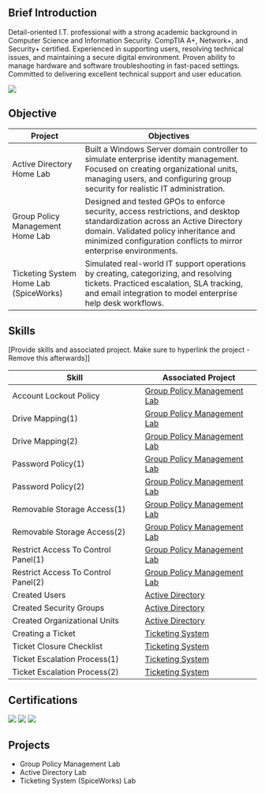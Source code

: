 ## Brief Introduction

Detail-oriented I.T. professional with a strong academic background in Computer Science and Information Security. CompTIA A+, Network+, and
Security+ certified. Experienced in supporting users, resolving technical issues, and maintaining a secure digital environment. Proven ability to manage hardware and software troubleshooting in fast-paced settings. Committed to delivering excellent technical support and user education.


<a href="https://linkedin.com/in/pierretheophan/"><img src="https://img.shields.io/badge/-LinkedIn-0072b1?&style=for-the-badge&logo=linkedin&logoColor=white" /></a>




## Objective

|  Project                                         | Objectives         |
|-----------------------------------------------|----------------------------|
|Active Directory Home Lab| Built a Windows Server domain controller to simulate enterprise identity management. Focused on creating organizational units, managing users, and configuring group security for realistic IT administration.|
|Group Policy Management Home Lab| Designed and tested GPOs to enforce security, access restrictions, and desktop standardization across an Active Directory domain. Validated policy inheritance and minimized configuration conflicts to mirror enterprise environments.|
|Ticketing System Home Lab (SpiceWorks)| Simulated real-world IT support operations by creating, categorizing, and resolving tickets. Practiced escalation, SLA tracking, and email integration to model enterprise help desk workflows.|

## Skills
[Provide skills and associated project. Make sure to hyperlink the project - Remove this afterwards]]

|  Skill                                         | Associated Project         |
|-----------------------------------------------|----------------------------|
| Account Lockout Policy |<a href="https://github.com/user-attachments/files/22069554/Screenshot.2025-08-30.at.9.03.47.PM.7.59.28.PM.tiff">Group Policy Management Lab</a> |
| Drive Mapping(1)| <a href="https://github.com/user-attachments/assets/bd61c18d-2492-49c0-82e6-bbb860cd75a9">Group Policy Management Lab</a>|
| Drive Mapping(2)| <a href="https://github.com/user-attachments/assets/2ddec1a7-8e66-44de-a159-c3809ea7c8b1">Group Policy Management Lab</a>|
| Password Policy(1) | <a href="https://github.com/user-attachments/assets/2a62c8e7-3e58-42fb-b575-5d381a7cb08e">Group Policy Management Lab</a>|
| Password Policy(2) | <a href="https://github.com/user-attachments/assets/e5433a4c-3d9d-4e9b-bfb2-858bf59105aa">Group Policy Management Lab</a>|
| Removable Storage Access(1) | <a href="https://github.com/user-attachments/assets/8f9141d4-2a02-41b3-bb66-02dd31bd8d4a">Group Policy Management Lab</a>|
| Removable Storage Access(2) | <a href="https://github.com/user-attachments/assets/6ae225c8-86be-44e5-b519-22495e7c8b6b">Group Policy Management Lab</a>|
| Restrict Access To Control Panel(1) | <a href="https://github.com/user-attachments/assets/bc397493-4ca4-4c1a-b3ab-b1b935867f52">Group Policy Management Lab</a>|
| Restrict Access To Control Panel(2) | <a href="https://github.com/user-attachments/assets/bf3fca65-cec3-4eff-9ab0-ab09ceaf72e3">Group Policy Management Lab|
| Created Users | <a href="https://github.com/FillyLoyal/pictures/blob/main/Creating%20a%20user.png">Active Directory|
| Created Security Groups | <a href="https://github.com/FillyLoyal/pictures/blob/main/Created%20a%20security%20groups.png">Active Directory|
| Created Organizational Units | <a href="https://github.com/FillyLoyal/pictures/blob/main/Created%20a%20security%20groups.png">Active Directory|
| Creating a Ticket | <a href="https://github.com/user-attachments/assets/0fc1fc08-02d1-4e85-84ff-f80f3baeac62">Ticketing System</a>|
| Ticket Closure Checklist | <a href="https://github.com/user-attachments/assets/7bb80191-2b3b-4494-be4f-52087855758f">Ticketing System</a>|
| Ticket Escalation Process(1) | <a href="https://github.com/user-attachments/assets/026bae81-f4ae-40d5-a178-fa97d751565e">Ticketing System</a>|
| Ticket Escalation Process(2) | <a href="https://github.com/user-attachments/assets/cd39a35b-c35f-4467-a2da-6196839cadfb">Ticketing System</a>|




## Certifications

<div>
<img src="https://img.shields.io/badge/-Security%2B-FF0000?&style=for-the-badge&logo=CompTIA&logoColor=white" />
<img src="https://img.shields.io/badge/-Network%2B-007ACC?&style=for-the-badge&logo=CompTIA&logoColor=white" />
<img src="https://img.shields.io/badge/-A%2B-4D4D4D?&style=for-the-badge&logo=CompTIA&logoColor=white" />
</div>

## Projects
- Group Policy Management Lab
- Active Directory Lab
- Ticketing System (SpiceWorks) Lab
